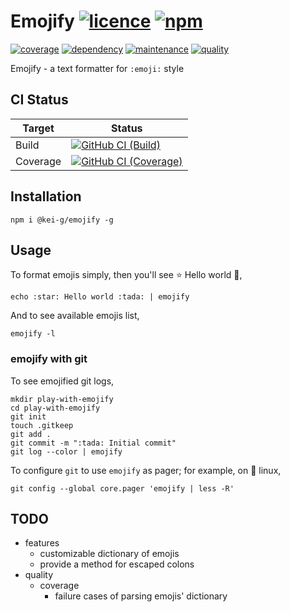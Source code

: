 # Emojify [![licence][license-image]][license-url] [![npm][npm-image]][npm-url]

[![coverage][nyc-cov-image]][github-url] [![dependency][dependency-image]][dependency-url] [![maintenance][maintenance-image]][npmsio-url] [![quality][quality-image]][npmsio-url]

Emojify - a text formatter for `:emoji:` style

## CI Status

| Target | Status |
|-|-|
| Build | [![GitHub CI (Build)][github-build-image]][github-build-url] |
| Coverage | [![GitHub CI (Coverage)][github-coverage-image]][github-coverage-url] |

## Installation

```shell
npm i @kei-g/emojify -g
```

## Usage

To format emojis simply, then you'll see :star: Hello world :tada:,

```shell
echo :star: Hello world :tada: | emojify
```

And to see available emojis list,

```shell
emojify -l
```

### emojify with git

To see emojified git logs,

```shell
mkdir play-with-emojify
cd play-with-emojify
git init
touch .gitkeep
git add .
git commit -m ":tada: Initial commit"
git log --color | emojify
```

To configure `git` to use `emojify` as pager; for example, on :penguin: linux,

```shell
git config --global core.pager 'emojify | less -R'
```

## TODO

- features
  - customizable dictionary of emojis
  - provide a method for escaped colons
- quality
  - coverage
    - failure cases of parsing emojis' dictionary

[dependency-image]:https://img.shields.io/librariesio/release/npm/@kei-g/emojify?logo=nodedotjs
[dependency-url]:https://npmjs.com/package/@kei-g/emojify?activeTab=dependencies
[github-build-image]:https://github.com/kei-g/emojify-js/actions/workflows/build.yml/badge.svg?query=branch%3Amain
[github-build-url]:https://github.com/kei-g/emojify-js/actions/workflows/build.yml?query=branch%3Amain
[github-coverage-image]:https://github.com/kei-g/emojify-js/actions/workflows/coverage.yml/badge.svg?query=branch%3Amain
[github-coverage-url]:https://github.com/kei-g/emojify-js/actions/workflows/coverage.yml?query=branch%3Amain
[github-url]:https://github.com/kei-g/emojify-js
[license-image]:https://img.shields.io/github/license/kei-g/emojify-js
[license-url]:https://opensource.org/licenses/BSD-3-Clause
[maintenance-image]:https://img.shields.io/npms-io/maintenance-score/@kei-g/emojify?logo=npm
[npm-image]:https://img.shields.io/npm/v/@kei-g/emojify?logo=npm
[npm-url]:https://npmjs.com/@kei-g/emojify
[npmsio-url]:https://npms.io/search?q=%40kei-g%2Femojify
[nyc-cov-image]:https://img.shields.io/nycrc/kei-g/emojify-js?config=.nycrc.json&label=coverage&logo=mocha
[quality-image]:https://img.shields.io/npms-io/quality-score/@kei-g/emojify?logo=npm
